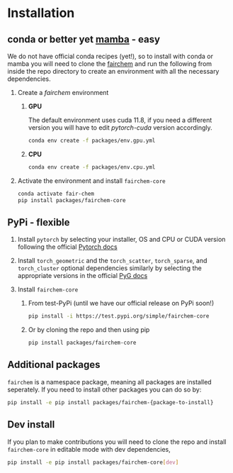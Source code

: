 # Installation

## conda or better yet [mamba](https://mamba.readthedocs.io/en/latest/user_guide/mamba.html) - easy

We do not have official conda recipes (yet!), so to install with conda or mamba you will need to clone the
[fairchem](https://github.com/FAIR-Chem/fairchem) and run the following from inside the repo directory to create an environment with all the
necessary dependencies.

1. Create a *fairchem* environment
   1. **GPU**

      The default environment uses cuda 11.8, if you need a different version you will have to edit *pytorch-cuda* version
      accordingly.
      ```bash
      conda env create -f packages/env.gpu.yml
      ```

   2. **CPU**
      ```bash
      conda env create -f packages/env.cpu.yml
      ```

2. Activate the environment and install `fairchem-core`
   ```bash
   conda activate fair-chem
   pip install packages/fairchem-core
   ```

## PyPi - flexible
1. Install `pytorch` by selecting your installer, OS and CPU or CUDA version following the official
[Pytorch docs](https://pytorch.org/get-started/locally/)

2. Install `torch_geometric` and the `torch_scatter`, `torch_sparse`, and `torch_cluster` optional dependencies
   similarly by selecting the appropriate versions in the official
   [PyG docs](https://pytorch-geometric.readthedocs.io/en/latest/notes/installation.html)

3. Install `fairchem-core`
   1. From test-PyPi (until we have our official release on PyPi soon!)
      ```bash
      pip install -i https://test.pypi.org/simple/fairchem-core
      ```
   2. Or by cloning the repo and then using pip
      ```bash
      pip install packages/fairchem-core
      ```

## Additional packages

`fairchem` is a namespace package, meaning all packages are installed seperately. If you need
to install other packages you can do so by:
```bash
pip install -e pip install packages/fairchem-{package-to-install}
```

## Dev install

If you plan to make contributions you will need to clone the repo and install `fairchem-core` in editable mode with dev
dependencies,
```bash
pip install -e pip install packages/fairchem-core[dev]
```
